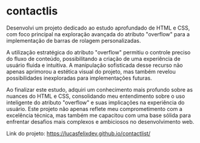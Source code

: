 # contactlis

Desenvolvi um projeto dedicado ao estudo aprofundado de HTML e CSS, com foco principal na exploração avançada do atributo "overflow" para a implementação de barras de rolagem personalizadas.

A utilização estratégica do atributo "overflow" permitiu o controle preciso do fluxo de conteúdo, possibilitando a criação de uma experiência de usuário fluida e intuitiva. A manipulação sofisticada desse recurso não apenas aprimorou a estética visual do projeto, mas também revelou possibilidades inexploradas para implementações futuras.

Ao finalizar este estudo, adquiri um conhecimento mais profundo sobre as nuances do HTML e CSS, consolidando meu entendimento sobre o uso inteligente do atributo "overflow" e suas implicações na experiência do usuário. Este projeto não apenas reflete meu comprometimento com a excelência técnica, mas também me capacitou com uma base sólida para enfrentar desafios mais complexos e ambiciosos no desenvolvimento web.

Link do projeto:
https://lucasfelixdev.github.io/contactlist/

